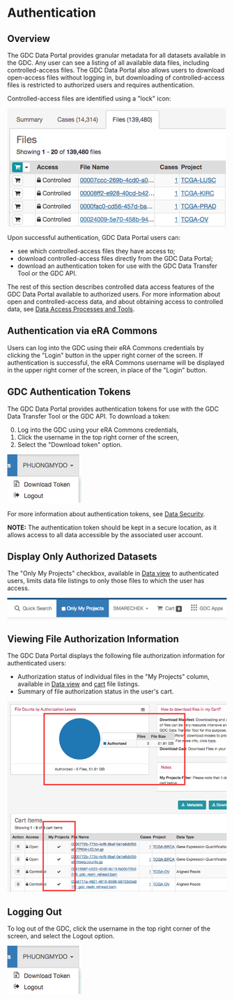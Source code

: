 # Authentication

## Overview

The GDC Data Portal provides granular metadata for all datasets available in the GDC. Any user can see a listing of all available data files, including controlled-access files. The GDC Data Portal also allows users to download open-access files without logging in, but downloading of controlled-access files is restricted to authorized users and requires authentication.

Controlled-access files are identified using a "lock" icon:

[![GDC Data Portal Main Page](images/gdc-data-portal-controlled-files.png)](images/gdc-data-portal-controlled-files.png "Click to see the full image.")

Upon successful authentication, GDC Data Portal users can:

- see which controlled-access files they have access to;
- download controlled-access files directly from the GDC Data Portal;
- download an authentication token for use with the GDC Data Transfer Tool or the GDC API.

The rest of this section describes controlled data access features of the GDC Data Portal available to authorized users. For more information about open and controlled-access data, and about obtaining access to controlled data, see [Data Access Processes and Tools](https://gdc.cancer.gov/access-data/data-access-processes-and-tools).

## Authentication via eRA Commons

Users can log into the GDC using their eRA Commons credentials by clicking the "Login" button in the upper right corner of the screen. If authentication is successful, the eRA Commons username will be displayed in the upper right corner of the screen, in place of the "Login" button.

## GDC Authentication Tokens

The GDC Data Portal provides authentication tokens for use with the GDC Data Transfer Tool or the GDC API. To download a token:

0. Log into the GDC using your eRA Commons credentials,
0. Click the username in the top right corner of the screen,
0. Select the "Download token" option.

![Token Download Button](images/gdc-data-portal-token-download.png)

For more information about authentication tokens, see [Data Security](../../Data/Data_Security/Data_Security.md#authentication-tokens).

**NOTE:** The authentication token should be kept in a secure location, as it allows access to all data accessible by the associated user account.

## Display Only Authorized Datasets

The "Only My Projects" checkbox, available in [Data view](Data_View.md) to authenticated users, limits data file listings to only those files to which the user has access.

[![Only My Projects checkbox](images/gdc-data-portal-only-my-projects.png)](images/gdc-data-portal-only-my-projects.png "Click to see the full image.")


## Viewing File Authorization Information

The GDC Data Portal displays the following file authorization information for authenticated users:

- Authorization status of individual files in the "My Projects" column, available in [Data view](Data_View.md) and [cart](Cart.md) file listings.
- Summary of file authorization status in the user's cart.

[![File Authorization Summary in GDC Cart](images/gdc-portal-cart-authorization-summary.png)](images/gdc-portal-cart-authorization-summary.png "Click to see the full image.")



## Logging Out

To log out of the GDC, click the username in the top right corner of the screen, and select the Logout option.

![Logout link](images/gdc-data-portal-token-download.png)
